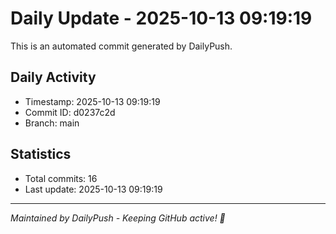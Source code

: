 # Daily Update - 2025-10-13 09:19:19

This is an automated commit generated by DailyPush.

## Daily Activity
- Timestamp: 2025-10-13 09:19:19
- Commit ID: d0237c2d
- Branch: main

## Statistics
- Total commits: 16
- Last update: 2025-10-13 09:19:19

---
*Maintained by DailyPush - Keeping GitHub active! 🚀*
